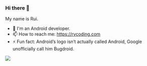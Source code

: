 ### Hi there 👋

My name is Rui.
- 🦾 I'm an Android developer.
- 📫 How to reach me: https://rvcoding.com
- ⚡ Fun fact: Android’s logo isn’t actually called Android, Google unofficially call him Bugdroid.


![](https://komarev.com/ghpvc/?username=revs87&style=for-the-badge)

<!--
**revs87/revs87** is a ✨ _special_ ✨ repository because its `README.md` (this file) appears on your GitHub profile.

Here are some ideas to get you started:

- 🔭 I’m currently working on ...
- 🌱 I’m currently learning ...
- 👯 I’m looking to collaborate on ...
- 🤔 I’m looking for help with ...
- 💬 Ask me about ...
- 📫 How to reach me: ...
- 😄 Pronouns: ...
- ⚡ Fun fact: ...

[GitHub Profile Views Counter source]: https://github.com/antonkomarev/github-profile-views-counter

-->


